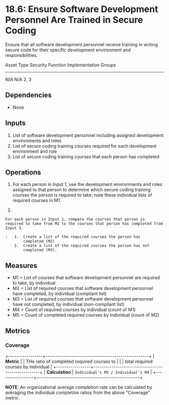 # 18.6: Ensure Software Development Personnel Are Trained in Secure Coding

Ensure that all software development personnel receive training in
writing secure code for their specific development environment and
responsibilities.

  Asset Type   Security Function   Implementation Groups
  ------------ ------------------- -----------------------
  N/A          N/A                 2, 3

## Dependencies

-   None

## Inputs

1.  List of software development personnel including assigned
    development environments and roles
2.  List of secure coding training courses required for each development
    environment and role
3.  List of secure coding training courses that each person has
    completed

## Operations

1.  For each person in Input 1, use the development environments and
    roles assigned to that person to determine which secure coding
    training courses the person is required to take; note these
    individual lists of required courses in M1.

2.  

    For each person in Input 1, compare the courses that person is required to take from M1 to the courses that person has completed from Input 3.

    :   1.  Create a list of the required courses the person has
            completed (M2)
        2.  Create a list of the required courses the person has not
            completed (M3).

## Measures

-   M1 = List of courses that software development personnel are
    required to take, by individual
-   M2 = List of required courses that software development personnel
    have completed, by individual (compliant list)
-   M3 = List of required courses that software development personnel
    have not completed, by individual (non-compliant list)
-   M4 = Count of required courses by individual (count of M1)
-   M5 = Count of completed required courses by individual (count of M2)

## Metrics

### Coverage

+-----------------+---------------------------------------------------+
| **Metric**      | | THe ratio of completed required courses to      |
|                 |   total required courses by individual            |
+-----------------+---------------------------------------------------+
| **Calculation** | `Individual's M5 / Individual's M4`               |
+-----------------+---------------------------------------------------+

**NOTE**: An organizational average completion rate can be calculated by
averaging the individual completion ratios from the above \"Coverage\"
metric.
